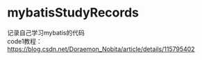 # mybatisStudyRecords
记录自己学习mybatis的代码<br>
code1教程：https://blog.csdn.net/Doraemon_Nobita/article/details/115795402
